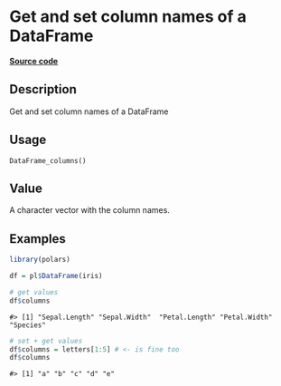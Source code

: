 

# Get and set column names of a DataFrame

[**Source code**](https://github.com/pola-rs/r-polars/tree/main/R/dataframe__frame.R#L342)

## Description

Get and set column names of a DataFrame

## Usage

<pre><code class='language-R'>DataFrame_columns()
</code></pre>

## Value

A character vector with the column names.

## Examples

``` r
library(polars)

df = pl$DataFrame(iris)

# get values
df$columns
```

    #> [1] "Sepal.Length" "Sepal.Width"  "Petal.Length" "Petal.Width"  "Species"

``` r
# set + get values
df$columns = letters[1:5] # <- is fine too
df$columns
```

    #> [1] "a" "b" "c" "d" "e"
